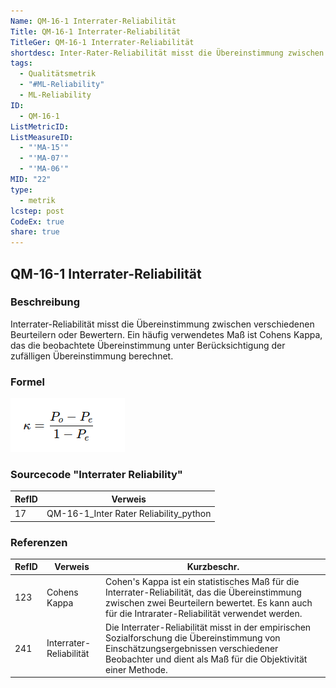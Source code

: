 ```yaml
---
Name: QM-16-1 Interrater-Reliabilität
Title: QM-16-1 Interrater-Reliabilität
TitleGer: QM-16-1 Interrater-Reliabilität
shortdesc: Inter-Rater-Reliabilität misst die Übereinstimmung zwischen verschiedenen Beurteilern oder Bewertern
tags:
  - Qualitätsmetrik
  - "#ML-Reliability"
  - ML-Reliability
ID:
  - QM-16-1
ListMetricID: 
ListMeasureID:
  - "'MA-15'"
  - "'MA-07'"
  - "'MA-06'"
MID: "22"
type:
  - metrik
lcstep: post
CodeEx: true
share: true
---
```

## QM-16-1 Interrater-Reliabilität

### Beschreibung

Interrater-Reliabilität misst die Übereinstimmung zwischen verschiedenen Beurteilern oder Bewertern. Ein häufig verwendetes Maß ist Cohens Kappa, das die beobachtete Übereinstimmung unter Berücksichtigung der zufälligen Übereinstimmung berechnet.


### Formel

![Interrater-Reliability](../../../../9999_Images/InterRater_Reliability.png)


### Sourcecode "Interrater Reliability"

| RefID | Verweis                                |
| ----- | -------------------------------------- |
| 17    | QM-16-1_Inter Rater Reliability_python |



### Referenzen

| RefID | Verweis                   | Kurzbeschr.                                                                                                                                                                                          |
| ----- | ------------------------- | ---------------------------------------------------------------------------------------------------------------------------------------------------------------------------------------------------- |
| 123   |  Cohens Kappa             | Cohen's Kappa ist ein statistisches Maß für die Interrater-Reliabilität, das die Übereinstimmung zwischen zwei Beurteilern bewertet. Es kann auch für die Intrarater-Reliabilität verwendet werden.  |
| 241   |  Interrater-Reliabilität  | Die Interrater-Reliabilität misst in der empirischen Sozialforschung die Übereinstimmung von Einschätzungsergebnissen verschiedener Beobachter und dient als Maß für die Objektivität einer Methode. |
